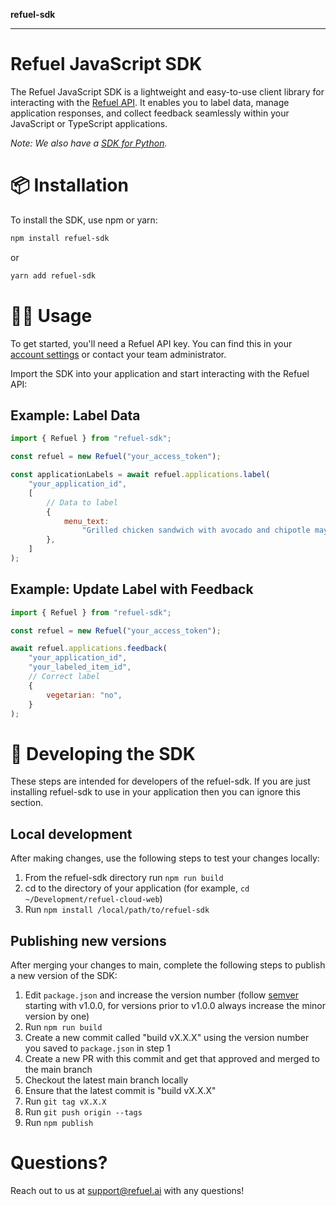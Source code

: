**refuel-sdk**

***

# Refuel JavaScript SDK

The Refuel JavaScript SDK is a lightweight and easy-to-use client library for interacting with the [Refuel API](https://cloud-api.refuel.ai/docs). It enables you to label data, manage application responses, and collect feedback seamlessly within your JavaScript or TypeScript applications.

_Note: We also have a [SDK for Python](https://docs.refuel.ai/python-sdk/)._

# 📦 Installation

To install the SDK, use npm or yarn:

```sh
npm install refuel-sdk
```

or

```sh
yarn add refuel-sdk
```

# 🧑‍💻 Usage

To get started, you'll need a Refuel API key. You can find this in your [account settings](https://app.refuel.ai/settings) or contact your team administrator.

Import the SDK into your application and start interacting with the Refuel API:

## Example: Label Data

```javascript
import { Refuel } from "refuel-sdk";

const refuel = new Refuel("your_access_token");

const applicationLabels = await refuel.applications.label(
    "your_application_id",
    [
        // Data to label
        {
            menu_text:
                "Grilled chicken sandwich with avocado and chipotle mayo",
        },
    ]
);
```

## Example: Update Label with Feedback

```javascript
import { Refuel } from "refuel-sdk";

const refuel = new Refuel("your_access_token");

await refuel.applications.feedback(
    "your_application_id",
    "your_labeled_item_id",
    // Correct label
    {
        vegetarian: "no",
    }
);
```

# 🔨 Developing the SDK

These steps are intended for developers of the refuel-sdk. If you are just installing refuel-sdk to use in your application then you can ignore this section.

## Local development

After making changes, use the following steps to test your changes locally:

1. From the refuel-sdk directory run `npm run build`
2. cd to the directory of your application (for example, `cd ~/Development/refuel-cloud-web`)
3. Run `npm install /local/path/to/refuel-sdk`

## Publishing new versions

After merging your changes to main, complete the following steps to publish a new version of the SDK:

1. Edit `package.json` and increase the version number (follow [semver](https://semver.org/) starting with v1.0.0, for versions prior to v1.0.0 always increase the minor version by one)
2. Run `npm run build`
3. Create a new commit called "build vX.X.X" using the version number you saved to `package.json` in step 1
4. Create a new PR with this commit and get that approved and merged to the main branch
5. Checkout the latest main branch locally
6. Ensure that the latest commit is "build vX.X.X"
7. Run `git tag vX.X.X`
8. Run `git push origin --tags`
9. Run `npm publish`

# Questions?

Reach out to us at support@refuel.ai with any questions!
